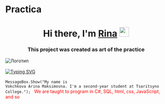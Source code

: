 # Practica
<h1 align="center">Hi there, I'm <a href="https://habr.com/ru/articles/649363/" target="_blank">Rina</a> 
<img src="https://i0.wp.com/kikimoraki.ru/wp-content/uploads/2022/05/1635984253_4-papik-pro-p-vektornii-risunok-solnishko-4.png?fit=1280%2C1028&ssl=1" height="30"/></h1>
<h3 align="center">This project was created as art of the practice</h3>

<!---Для подробной версии, статистика по использованию языков-->
![Логотип](https://octodex.github.com/images/orderedlistocat.png "Логотип GitHub")<br></br>
[![Typing SVG](https://readme-typing-svg.herokuapp.com?color=%2336BCF7&lines=I'm+Computer+science+student)](https://git.io/typing-svg)<br></br>
<code>MessageBox.Show("My name is Vokchkova Arina Maksimovna. I'm a second-year student at Tsaritsyno College.");
</code>
<text style="color:red;">We are taught to program in C#, SQL, html, css, JavaScript, and so</text> 



<!--https://www.transparentpng.com/thumb/sun/hello-again-sun-png-8.png-->


